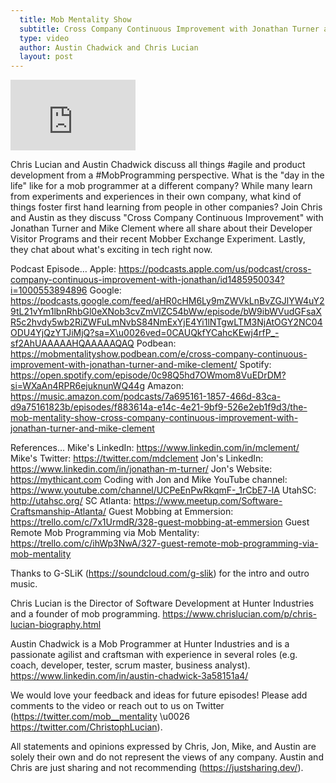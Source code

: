 ```yaml
---
  title: Mob Mentality Show
  subtitle: Cross Company Continuous Improvement with Jonathan Turner and Mike Clement
  type: video
  author: Austin Chadwick and Chris Lucian
  layout: post
---
```


<iframe width="200" height="113" src="https://www.youtube.com/embed/WKo6ToFMpVQ?feature=oembed" frameborder="0" allow="accelerometer; autoplay; clipboard-write; encrypted-media; gyroscope; picture-in-picture; web-share" allowfullscreen title="Cross Company Continuous Improvement with Jonathan Turner and Mike Clement"></iframe>

Chris Lucian and Austin Chadwick discuss all things #agile and product development from a #MobProgramming perspective. What is the \"day in the life\" like for a mob programmer at a different company? While many learn from experiments and experiences in their own company, what kind of things foster first hand learning from people in other companies? Join Chris and Austin as they discuss \"Cross Company Continuous Improvement\" with Jonathan Turner and Mike Clement where all share about their Developer Visitor Programs and their recent Mobber Exchange Experiment. Lastly, they chat about what's exciting in tech right now.

Podcast Episode…
Apple: https://podcasts.apple.com/us/podcast/cross-company-continuous-improvement-with-jonathan/id1485950034?i=1000553894896
Google: https://podcasts.google.com/feed/aHR0cHM6Ly9mZWVkLnBvZGJlYW4uY29tL21vYm1lbnRhbGl0eXNob3cvZmVlZC54bWw/episode/bW9ibWVudGFsaXR5c2hvdy5wb2RiZWFuLmNvbS84NmExYjE4Yi1lNTgwLTM3NjAtOGY2NC04ODU4YjQzYTJiMjQ?sa=X\u0026ved=0CAUQkfYCahcKEwj4rfP_-sf2AhUAAAAAHQAAAAAQAQ
Podbean: https://mobmentalityshow.podbean.com/e/cross-company-continuous-improvement-with-jonathan-turner-and-mike-clement/
Spotify: https://open.spotify.com/episode/0c98Q5hd7OWmom8VuEDrDM?si=WXaAn4RPR6ejuknunWQ44g
Amazon: https://music.amazon.com/podcasts/7a695161-1857-466d-83ca-d9a75161823b/episodes/f883614a-e14c-4e21-9bf9-526e2eb1f9d3/the-mob-mentality-show-cross-company-continuous-improvement-with-jonathan-turner-and-mike-clement

References…
Mike's LinkedIn: https://www.linkedin.com/in/mclement/
Mike's Twitter: https://twitter.com/mdclement
Jon's LinkedIn: https://www.linkedin.com/in/jonathan-m-turner/
Jon's Website: https://mythicant.com
Coding with Jon and Mike YouTube channel: https://www.youtube.com/channel/UCPeEnPwRkqmF-_1rCbE7-lA
UtahSC: http://utahsc.org/
SC Atlanta: https://www.meetup.com/Software-Craftsmanship-Atlanta/
Guest Mobbing at Emmersion: https://trello.com/c/7x1UrmdR/328-guest-mobbing-at-emmersion
Guest Remote Mob Programming via Mob Mentality: https://trello.com/c/ihWp3NwA/327-guest-remote-mob-programming-via-mob-mentality

Thanks to G-SLiK (https://soundcloud.com/g-slik) for the intro and outro music.
 
Chris Lucian is the Director of Software Development at Hunter Industries and a founder of mob programming. https://www.chrislucian.com/p/chris-lucian-biography.html 

Austin Chadwick is a Mob Programmer at Hunter Industries and is a passionate agilist and craftsman with experience in several roles (e.g. coach, developer, tester, scrum master, business analyst). https://www.linkedin.com/in/austin-chadwick-3a58151a4/ 
 
We would love your feedback and ideas for future episodes! Please add comments to the video or reach out to us on Twitter (https://twitter.com/mob__mentality \u0026 https://twitter.com/ChristophLucian).
 
All statements and opinions expressed by Chris, Jon, Mike, and Austin are solely their own and do not represent the views of any company. Austin and Chris are just sharing and not recommending (https://justsharing.dev/).

